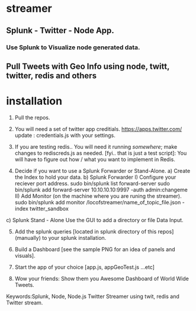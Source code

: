 # streamer
## Splunk - Twitter - Node App. ##
### Use Splunk to Visualize node generated data. ###
## Pull Tweets with Geo Info using node, twitt, twitter, redis and others

# installation
1) Pull the repos.

2) You will need a set of twitter app creditials. https://apps.twitter.com/
update : credentials.js with your settings. 

3) If you are testing redis.. You will need it running *somewhere*; make changes
to rediscreds.js as needed. [fyi.. that is just a test script]: You will have to
figure out how / what you want to implement in Redis.

4) Decide if you want to use a Splunk Forwarder or Stand-Alone. 
  a) Create the Index to hold your data.
  b) Splunk Forwarder
    I)  Configure your reciever port address.
        sudo bin/splunk list forward-server
        sudo bin/splunk add forward-server 10.10.10.10:9997 -auth admin:changeme 
    II) Add Monitor (on the machine where you are runing the streamer).
        sudo bin/splunk add monitor /locofstreamer/name_of_topic_file.json -index twitter_sandbox
  
  c) Splunk Stand - Alone
    Use the GUI to add a directory or file Data Input.
 
5) Add the splunk queries [located in splunk directory of this repos] (manually) to your splunk installation.

6) Build a Dashboard [see the sample PNG for an idea of panels and visuals].

7) Start the app of your choice [app.js, appGeoTest.js ...etc]

9) Wow your friends: Show them you Awesome Dashboard of World Wide Tweets.

Keywords:Splunk, Node, Node.js Twitter Streamer using twit, redis and Twitter stream.
